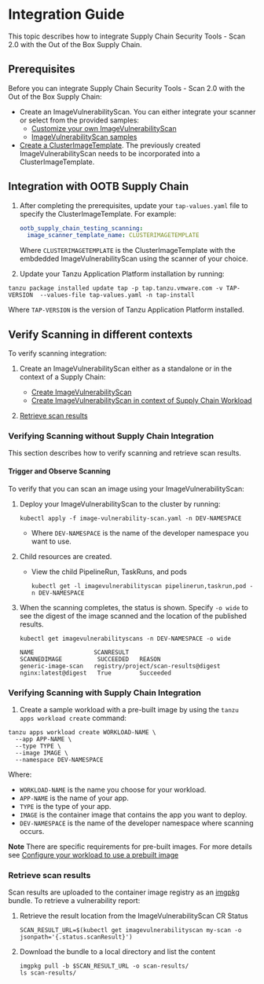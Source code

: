# Integration Guide

This topic describes how to integrate Supply Chain Security Tools - Scan 2.0 with the Out of the Box Supply Chain.

## <a id="prerequisites"></a> Prerequisites

Before you can integrate Supply Chain Security Tools - Scan 2.0 with the Out of the Box Supply Chain:
- Create an ImageVulnerabilityScan. You can either integrate your scanner or select from the provided samples:
  - [Customize your own ImageVulnerabilityScan](./ivs-create-your-own.hbs.md)
  - [ImageVulnerabilityScan samples](./ivs-custom-samples.hbs.md)
- [Create a ClusterImageTemplate](./clusterimagetemplates.hbs.md). The previously created ImageVulnerabilityScan needs to be incorporated into a ClusterImageTemplate.

## <a id="integration-with-supply-chain"></a> Integration with OOTB Supply Chain

1. After completing the prerequisites, update your `tap-values.yaml` file to specify the ClusterImageTemplate. For example:

    ```yaml
    ootb_supply_chain_testing_scanning:
      image_scanner_template_name: CLUSTERIMAGETEMPLATE
    ```

    Where `CLUSTERIMAGETEMPLATE` is the ClusterImageTemplate with the embdedded ImageVulnerabilityScan using the scanner of your choice.

1. Update your Tanzu Application Platform installation by running:

  ```console
  tanzu package installed update tap -p tap.tanzu.vmware.com -v TAP-VERSION  --values-file tap-values.yaml -n tap-install
  ```

  Where `TAP-VERSION` is the version of Tanzu Application Platform installed.

## <a id="verifying-scanning-different-contexts"></a> Verify Scanning in different contexts

To verify scanning integration:

1. Create an ImageVulnerabilityScan either as a standalone or in the context of a Supply Chain:

    - [Create ImageVulnerabilityScan](./integrate-app-scanning.hbs.md#verifying-scanning-without-supply-chain-integration)
    - [Create ImageVulnerabilityScan in context of Supply Chain Workload](./integrate-app-scanning.hbs.md#verifying-scanning-with-supply-chain-integration)

2. [Retrieve scan results](./integrate-app-scanning.hbs.md#retrieve-scan-results)

### <a id="verifying-integration"></a> Verifying Scanning without Supply Chain Integration

This section describes how to verify scanning and retrieve scan results.
#### <a id="trigger-observe-scanning"></a> Trigger and Observe Scanning

To verify that you can scan an image using your ImageVulnerabilityScan:

1. Deploy your ImageVulnerabilityScan to the cluster by running:

    ```console
    kubectl apply -f image-vulnerability-scan.yaml -n DEV-NAMESPACE
    ```
   - Where `DEV-NAMESPACE` is the name of the developer namespace you want to use.

2. Child resources are created.

    - View the child PipelineRun, TaskRuns, and pods
      ```console
      kubectl get -l imagevulnerabilityscan pipelinerun,taskrun,pod -n DEV-NAMESPACE
      ```

3. When the scanning completes, the status is shown. Specify `-o wide` to see the digest of the image scanned and the location of the published results.

    ```console
    kubectl get imagevulnerabilityscans -n DEV-NAMESPACE -o wide

    NAME                 SCANRESULT                           SCANNEDIMAGE          SUCCEEDED   REASON
    generic-image-scan   registry/project/scan-results@digest nginx:latest@digest   True        Succeeded

    ```

### <a id="verifying-scanning-with-supply-chain-integration"></a> Verifying Scanning with Supply Chain Integration

1. Create a sample workload with a pre-built image by using the `tanzu apps workload create` command:

  ```console
  tanzu apps workload create WORKLOAD-NAME \
    --app APP-NAME \
    --type TYPE \
    --image IMAGE \
    --namespace DEV-NAMESPACE
  ```

  Where:

  - `WORKLOAD-NAME` is the name you choose for your workload.
  - `APP-NAME` is the name of your app.
  - `TYPE` is the type of your app.
  - `IMAGE` is the container image that contains the app you want to deploy.
  - `DEV-NAMESPACE` is the name of the developer namespace where scanning occurs.

  **Note** There are specific requirements for pre-built images. For more details see [Configure your workload to use a prebuilt image](../scc/pre-built-image.hbs.md)

### <a id="retrieve-scan-results"></a> Retrieve scan results

Scan results are uploaded to the container image registry as an [imgpkg](https://carvel.dev/imgpkg/) bundle.
To retrieve a vulnerability report:

1. Retrieve the result location from the ImageVulnerabilityScan CR Status
   ```console
   SCAN_RESULT_URL=$(kubectl get imagevulnerabilityscan my-scan -o jsonpath='{.status.scanResult}')
   ```

1. Download the bundle to a local directory and list the content
   ```console
   imgpkg pull -b $SCAN_RESULT_URL -o scan-results/
   ls scan-results/
   ```